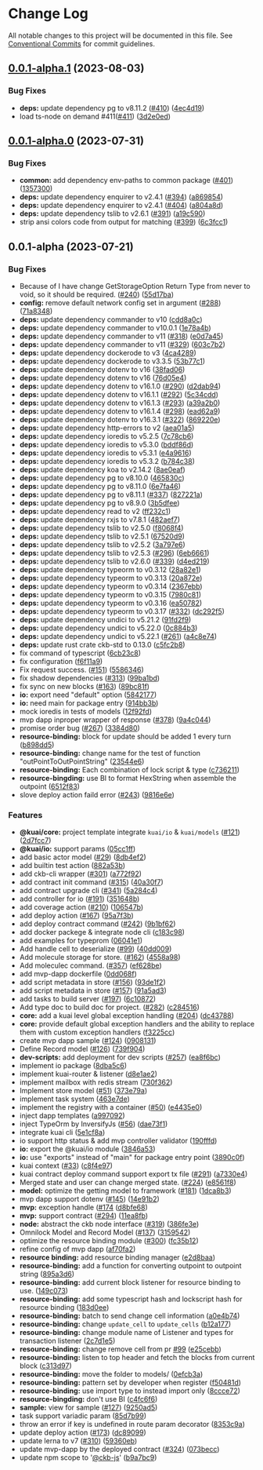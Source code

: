 # Change Log

All notable changes to this project will be documented in this file.
See [Conventional Commits](https://conventionalcommits.org) for commit guidelines.

## [0.0.1-alpha.1](https://github.com/ckb-js/kuai/compare/v0.0.1-alpha.0...v0.0.1-alpha.1) (2023-08-03)


### Bug Fixes

* **deps:** update dependency pg to v8.11.2 ([#410](https://github.com/ckb-js/kuai/issues/410)) ([4ec4d19](https://github.com/ckb-js/kuai/commit/4ec4d199813f87922aaf3a92f8faf5649625459f))
* load ts-node on demand #411([#411](https://github.com/ckb-js/kuai/issues/411)) ([3d2e0ed](https://github.com/ckb-js/kuai/pull/411/commits/3d2e0edc64c9d895731a9b364428a58d7c0b18ad))





## [0.0.1-alpha.0](https://github.com/ckb-js/kuai/compare/v0.0.1-alpha...v0.0.1-alpha.0) (2023-07-31)


### Bug Fixes

* **common:** add dependency env-paths to common package ([#401](https://github.com/ckb-js/kuai/issues/401)) ([1357300](https://github.com/ckb-js/kuai/commit/1357300bcf52147ff9722e0a643ceb67d7d6213c))
* **deps:** update dependency enquirer to v2.4.1 ([#394](https://github.com/ckb-js/kuai/issues/394)) ([a869854](https://github.com/ckb-js/kuai/commit/a8698542a2de5cb1d15be6170142d37ffc5da7c8))
* **deps:** update dependency enquirer to v2.4.1 ([#404](https://github.com/ckb-js/kuai/issues/404)) ([a804a8d](https://github.com/ckb-js/kuai/commit/a804a8d00c21fc22f4d6c36c0b0a4f084092656b))
* **deps:** update dependency tslib to v2.6.1 ([#391](https://github.com/ckb-js/kuai/issues/391)) ([a19c590](https://github.com/ckb-js/kuai/commit/a19c5900017f8dcbd6a813674ccc1704226a9361))
* strip ansi colors code from output for matching ([#399](https://github.com/ckb-js/kuai/issues/399)) ([6c3fcc1](https://github.com/ckb-js/kuai/commit/6c3fcc1aa8c4ec4b8184fae10afb48fb4fc31cc4))





## 0.0.1-alpha (2023-07-21)


### Bug Fixes

* Because of I have change GetStorageOption Return Type from never to void, so it should be required. ([#240](https://github.com/ckb-js/kuai/issues/240)) ([55d17ba](https://github.com/ckb-js/kuai/commit/55d17ba592aad64f3b5f0a967495f8e56ddc50ac))
* **config:** remove default network config set in argument ([#288](https://github.com/ckb-js/kuai/issues/288)) ([71a8348](https://github.com/ckb-js/kuai/commit/71a8348d5e667783415697416059c6a0d06193fa))
* **deps:** update dependency commander to v10 ([cdd8a0c](https://github.com/ckb-js/kuai/commit/cdd8a0c5808caa140a67b0bcd7ecd954c396de41))
* **deps:** update dependency commander to v10.0.1 ([1e78a4b](https://github.com/ckb-js/kuai/commit/1e78a4b6e33f9569fb04fb74703dfbc19ebaf856))
* **deps:** update dependency commander to v11 ([#318](https://github.com/ckb-js/kuai/issues/318)) ([e0d7a45](https://github.com/ckb-js/kuai/commit/e0d7a45dbae4ca1f58a9ae2d53b6c1168eaf0361))
* **deps:** update dependency commander to v11 ([#329](https://github.com/ckb-js/kuai/issues/329)) ([603c7b2](https://github.com/ckb-js/kuai/commit/603c7b2806410e6be8e281ae696e798c0abbbe4a))
* **deps:** update dependency dockerode to v3 ([4ca4289](https://github.com/ckb-js/kuai/commit/4ca4289402198f27a991325f5330e4b95c560d7b))
* **deps:** update dependency dockerode to v3.3.5 ([53b77c1](https://github.com/ckb-js/kuai/commit/53b77c17cfe1d361e9d3b4f545e46406943dba9d))
* **deps:** update dependency dotenv to v16 ([38fad06](https://github.com/ckb-js/kuai/commit/38fad06aca4967c38e1e1c142a23fd2305e9a410))
* **deps:** update dependency dotenv to v16 ([76d05e4](https://github.com/ckb-js/kuai/commit/76d05e48145145e8c43f59b5018a6b792346b13f))
* **deps:** update dependency dotenv to v16.1.0 ([#290](https://github.com/ckb-js/kuai/issues/290)) ([d2dab94](https://github.com/ckb-js/kuai/commit/d2dab9487dbba6f96cc6a57af6b9868d7d4f8593))
* **deps:** update dependency dotenv to v16.1.1 ([#292](https://github.com/ckb-js/kuai/issues/292)) ([5c34cdd](https://github.com/ckb-js/kuai/commit/5c34cdd576154be175dce827f88760e17852b8a5))
* **deps:** update dependency dotenv to v16.1.3 ([#293](https://github.com/ckb-js/kuai/issues/293)) ([a39a2b0](https://github.com/ckb-js/kuai/commit/a39a2b05ea2ed69fd5f06eae431230ff9a1f3cae))
* **deps:** update dependency dotenv to v16.1.4 ([#298](https://github.com/ckb-js/kuai/issues/298)) ([ead62a9](https://github.com/ckb-js/kuai/commit/ead62a9cc894ef7c3486397ca5870b43ddaac6a3))
* **deps:** update dependency dotenv to v16.3.1 ([#322](https://github.com/ckb-js/kuai/issues/322)) ([869220e](https://github.com/ckb-js/kuai/commit/869220e13b610d44d03084a97ec16d190820237f))
* **deps:** update dependency http-errors to v2 ([aea01a5](https://github.com/ckb-js/kuai/commit/aea01a5b8f8b7e075c266f7c694da9baa52d4170))
* **deps:** update dependency ioredis to v5.2.5 ([7c78cb6](https://github.com/ckb-js/kuai/commit/7c78cb6c1c2791b53b4e2e3f0568afdbd63a2087))
* **deps:** update dependency ioredis to v5.3.0 ([bddf86d](https://github.com/ckb-js/kuai/commit/bddf86d62733417e78bf72201939129cb363b885))
* **deps:** update dependency ioredis to v5.3.1 ([e4a9616](https://github.com/ckb-js/kuai/commit/e4a961661f7e87ad83edb9cd92335383142e9dce))
* **deps:** update dependency ioredis to v5.3.2 ([b784c38](https://github.com/ckb-js/kuai/commit/b784c38376f851d01540882d0cec6f1ec9638eca))
* **deps:** update dependency koa to v2.14.2 ([8ae0eaf](https://github.com/ckb-js/kuai/commit/8ae0eaf084247d5b1dd62ca965dcb96feb731b83))
* **deps:** update dependency pg to v8.10.0 ([465830c](https://github.com/ckb-js/kuai/commit/465830ccfe8d4222c8c248665347987245b42cc3))
* **deps:** update dependency pg to v8.11.0 ([6e7fa46](https://github.com/ckb-js/kuai/commit/6e7fa46efd683f4c28ce15ab1d7de848f028ed77))
* **deps:** update dependency pg to v8.11.1 ([#337](https://github.com/ckb-js/kuai/issues/337)) ([827221a](https://github.com/ckb-js/kuai/commit/827221add5791d1c02980ea8940ebb1a94e4b0e6))
* **deps:** update dependency pg to v8.9.0 ([3b5dfee](https://github.com/ckb-js/kuai/commit/3b5dfeecfe082d5d4e46c672a3608eee3250d2d9))
* **deps:** update dependency read to v2 ([ff232c1](https://github.com/ckb-js/kuai/commit/ff232c1cbe070909960338a937513540e8462ff0))
* **deps:** update dependency rxjs to v7.8.1 ([482aef7](https://github.com/ckb-js/kuai/commit/482aef7922a18006d4749dbc299a63bff3df6a37))
* **deps:** update dependency tslib to v2.5.0 ([f8068f4](https://github.com/ckb-js/kuai/commit/f8068f48ddf77b2f7d4f0c951cedb5ed8a7c23f1))
* **deps:** update dependency tslib to v2.5.1 ([67520d9](https://github.com/ckb-js/kuai/commit/67520d9891ca4c121dbe09a814d06ee778263c67))
* **deps:** update dependency tslib to v2.5.2 ([3a797e6](https://github.com/ckb-js/kuai/commit/3a797e64c547b3f580ebf7ff106919d3766622d4))
* **deps:** update dependency tslib to v2.5.3 ([#296](https://github.com/ckb-js/kuai/issues/296)) ([6eb6661](https://github.com/ckb-js/kuai/commit/6eb666158b97c66fd476179467c5f0f9076e2cb9))
* **deps:** update dependency tslib to v2.6.0 ([#339](https://github.com/ckb-js/kuai/issues/339)) ([d4ed219](https://github.com/ckb-js/kuai/commit/d4ed219f56825453c17e04864f9ee77a53245e00))
* **deps:** update dependency typeorm to v0.3.12 ([28a82e1](https://github.com/ckb-js/kuai/commit/28a82e1955077d1dcfd4d8a14847379c0b01b19d))
* **deps:** update dependency typeorm to v0.3.13 ([20a872e](https://github.com/ckb-js/kuai/commit/20a872eed9a296db6ebf718ca4dfd9badc329659))
* **deps:** update dependency typeorm to v0.3.14 ([2367ebb](https://github.com/ckb-js/kuai/commit/2367ebb802f5e108978b4e8971e60f515ad2a744))
* **deps:** update dependency typeorm to v0.3.15 ([7980c81](https://github.com/ckb-js/kuai/commit/7980c81ad0227661c9d7a50e69a72057ef8ed49c))
* **deps:** update dependency typeorm to v0.3.16 ([ea50782](https://github.com/ckb-js/kuai/commit/ea507820dc547931190bb704fc81c43ae587534f))
* **deps:** update dependency typeorm to v0.3.17 ([#332](https://github.com/ckb-js/kuai/issues/332)) ([dc292f5](https://github.com/ckb-js/kuai/commit/dc292f5abf912207585d3bacaba9d879aff10827))
* **deps:** update dependency undici to v5.21.2 ([91fd2f9](https://github.com/ckb-js/kuai/commit/91fd2f975d8560165a98cf70d2c88321bf946dcd))
* **deps:** update dependency undici to v5.22.0 ([0c884b3](https://github.com/ckb-js/kuai/commit/0c884b3cfde14dea60f95d4039df82cf57efa854))
* **deps:** update dependency undici to v5.22.1 ([#261](https://github.com/ckb-js/kuai/issues/261)) ([a4c8e74](https://github.com/ckb-js/kuai/commit/a4c8e74f90a77071fca33036fbb529c68294a8c0))
* **deps:** update rust crate ckb-std to 0.13.0 ([c5fc2b8](https://github.com/ckb-js/kuai/commit/c5fc2b8fed5b8dd2f4b732faa2c07a257cc3ab62))
* fix command of typescript ([6cb23c8](https://github.com/ckb-js/kuai/commit/6cb23c8130379a5d943b5c1df4b4908594e75240))
* fix configuration ([f6f11a9](https://github.com/ckb-js/kuai/commit/f6f11a9fc22e6c14de7d2767ccb8a348abebf15c))
* Fix request success. ([#151](https://github.com/ckb-js/kuai/issues/151)) ([5586346](https://github.com/ckb-js/kuai/commit/5586346f21b677dcc3ddc4d24948a17d6ea9cb33))
* fix shadow dependencies ([#313](https://github.com/ckb-js/kuai/issues/313)) ([99ba1bd](https://github.com/ckb-js/kuai/commit/99ba1bd693ad00965d5c512d9a869d6c34a26ff1))
* fix sync on new blocks ([#163](https://github.com/ckb-js/kuai/issues/163)) ([89bc81f](https://github.com/ckb-js/kuai/commit/89bc81f49b617b5935bf39949257d8c88f53b654))
* **io:** export need "default" option ([5842177](https://github.com/ckb-js/kuai/commit/5842177dcb4b01624aaed9e4c1819fb742e8d5aa))
* **io:** need main for package entry ([914bb3b](https://github.com/ckb-js/kuai/commit/914bb3baeed22505e084f9279793f1fa2a411bfb))
* mock ioredis in tests of models ([12f92fd](https://github.com/ckb-js/kuai/commit/12f92fdd2bde87d26341b29890c3ebaebe69685c))
* mvp dapp inproper wrapper of response ([#378](https://github.com/ckb-js/kuai/issues/378)) ([9a4c044](https://github.com/ckb-js/kuai/commit/9a4c044f3b0a9dbd77e4e2dd7ee3210de24e400f))
* promise order bug ([#267](https://github.com/ckb-js/kuai/issues/267)) ([3384d80](https://github.com/ckb-js/kuai/commit/3384d80d2b396b3e597024eadfefebfe46eb551c))
* **resource-binding:** block for update should be added 1 every turn ([b898dd5](https://github.com/ckb-js/kuai/commit/b898dd5f19a32da8431ce8c597eaca49d16bfe2a))
* **resource-binding:** change name for the test of function "outPointToOutPointString" ([23544e6](https://github.com/ckb-js/kuai/commit/23544e6428b3ce79ca31263f3c160c83a1e07c73))
* **resource-binding:** Each combination of lock script & type ([c736211](https://github.com/ckb-js/kuai/commit/c736211516a42b5b0c7b06d1fb1bbc047598cd25))
* **resource-bingding:** use BI to format HexString when assemble the outpoint ([6512f83](https://github.com/ckb-js/kuai/commit/6512f83e65f74da59aafe7e627853c77c4fb39e5))
* slove deploy action faild error ([#243](https://github.com/ckb-js/kuai/issues/243)) ([9816e6e](https://github.com/ckb-js/kuai/commit/9816e6ef87b711c6eb7525d8bf5193f0da12d4d0))


### Features

* **@kuai/core:** project template integrate `kuai/io` & `kuai/models` ([#121](https://github.com/ckb-js/kuai/issues/121)) ([2d7fcc7](https://github.com/ckb-js/kuai/commit/2d7fcc70b57c13d71eea1d5dd190eef673c52fe0))
* **@kuai/io:** support params ([05cc1ff](https://github.com/ckb-js/kuai/commit/05cc1ffd10648846f0eee0aeaee12d17c1642ab6))
* add basic actor model ([#29](https://github.com/ckb-js/kuai/issues/29)) ([8db4ef2](https://github.com/ckb-js/kuai/commit/8db4ef24f692c3e121ed29eb8a78e70cad01ee95))
* add builtin test action ([882a53b](https://github.com/ckb-js/kuai/commit/882a53bbab8648d7a5929d958afc816b47102466))
* add ckb-cli wrapper ([#301](https://github.com/ckb-js/kuai/issues/301)) ([a772f92](https://github.com/ckb-js/kuai/commit/a772f922bea079b8ca99540a6d922cbca1d5f316))
* add contract init command ([#315](https://github.com/ckb-js/kuai/issues/315)) ([40a30f7](https://github.com/ckb-js/kuai/commit/40a30f777c81bc65d53e583138c7f02aeb312dee))
* add contract upgrade cli ([#341](https://github.com/ckb-js/kuai/issues/341)) ([5a284c4](https://github.com/ckb-js/kuai/commit/5a284c496b13a8e86a98013b6b214230cf4347bd))
* add controller for io ([#191](https://github.com/ckb-js/kuai/issues/191)) ([351648b](https://github.com/ckb-js/kuai/commit/351648b52081900322c94bb68c1d1fe6bbec5fae))
* add coverage action ([#210](https://github.com/ckb-js/kuai/issues/210)) ([106547b](https://github.com/ckb-js/kuai/commit/106547bf6832d991c76ba7ca0d3f0f2684cf6f31))
* add deploy action ([#167](https://github.com/ckb-js/kuai/issues/167)) ([95a7f3b](https://github.com/ckb-js/kuai/commit/95a7f3be50b85a7d12c5a727e49ef20ece4e45be))
* add deploy contract command ([#242](https://github.com/ckb-js/kuai/issues/242)) ([9b1bf62](https://github.com/ckb-js/kuai/commit/9b1bf62a57db3c115b2c25aea766f22cc0698919))
* add docker packege & integrate node cli ([c183c98](https://github.com/ckb-js/kuai/commit/c183c98acca66475ad1cc312e903065a8d170690))
* add examples for typeprom ([06041e1](https://github.com/ckb-js/kuai/commit/06041e124281e57933656d85479cd3d420372ad9))
* Add handle cell to deserialize ([#99](https://github.com/ckb-js/kuai/issues/99)) ([40dd009](https://github.com/ckb-js/kuai/commit/40dd009ea99cb08d41beff5d4131cd46d8915666))
* Add molecule storage for store. ([#162](https://github.com/ckb-js/kuai/issues/162)) ([4558a98](https://github.com/ckb-js/kuai/commit/4558a98f7188769830e62e14ecbbce9a2d8dbdde))
* Add moleculec command. ([#357](https://github.com/ckb-js/kuai/issues/357)) ([ef628be](https://github.com/ckb-js/kuai/commit/ef628befcafd291da41547528df2d4e0a5092459))
* add mvp-dapp dockerfile ([0dd068f](https://github.com/ckb-js/kuai/commit/0dd068fdde7b7ad8deb0bc7ec810e876d2e819b2))
* add script metadata in store ([#156](https://github.com/ckb-js/kuai/issues/156)) ([93de1f2](https://github.com/ckb-js/kuai/commit/93de1f2cc2426791ae3b1f323f33f73087cb7581))
* add script metadata in store ([#157](https://github.com/ckb-js/kuai/issues/157)) ([91a5ad3](https://github.com/ckb-js/kuai/commit/91a5ad378b47a420970fde6e86e0b7f2ddf72bda))
* add tasks to build server ([#197](https://github.com/ckb-js/kuai/issues/197)) ([6c10872](https://github.com/ckb-js/kuai/commit/6c108728f881453900bc37862296deb32f3a9cc4))
* Add type doc to build doc for project. ([#282](https://github.com/ckb-js/kuai/issues/282)) ([c284516](https://github.com/ckb-js/kuai/commit/c2845169de81817fd2fd397032672f79bf73aebd))
* **core:** add a kuai level global exception handling ([#204](https://github.com/ckb-js/kuai/issues/204)) ([dc43788](https://github.com/ckb-js/kuai/commit/dc437887a33c943b7336576c544210e73cb6cabf))
* **core:** provide default global exception handlers and the ability to replace them with custom exception handlers ([f3225cc](https://github.com/ckb-js/kuai/commit/f3225cca0d89a2d8620406e95381f4b523172f60))
* create mvp dapp sample ([#124](https://github.com/ckb-js/kuai/issues/124)) ([0908131](https://github.com/ckb-js/kuai/commit/09081311e8d294e9ae37b16c6ac4376e2f3c5ce6))
* Define Record model ([#126](https://github.com/ckb-js/kuai/issues/126)) ([739f904](https://github.com/ckb-js/kuai/commit/739f9047a2f504fc028691323497ecc4c989e3bc))
* **dev-scripts:** add deployment for dev scripts ([#257](https://github.com/ckb-js/kuai/issues/257)) ([ea8f6bc](https://github.com/ckb-js/kuai/commit/ea8f6bc782b76740a5b16bbf6ad0abf42ea28765))
* implement io package ([8dba5c6](https://github.com/ckb-js/kuai/commit/8dba5c63721366e280ed29cc145506fe418c7b39))
* implement kuai-router & listener ([d8e1ae2](https://github.com/ckb-js/kuai/commit/d8e1ae224e19a7bb6c41bda7f24635f95e0081f4))
* implement mailbox with redis stream ([730f362](https://github.com/ckb-js/kuai/commit/730f362c48f08c4b4e90204a5f782e7e880cac8e))
* Implement store model ([#51](https://github.com/ckb-js/kuai/issues/51)) ([373e79a](https://github.com/ckb-js/kuai/commit/373e79a1f040f5ba85ff6f7ff35265a71fc39001))
* implement task system ([463e7de](https://github.com/ckb-js/kuai/commit/463e7de1e2242fc0034ddeadce16977e7890e42a))
* implement the registry with a container ([#50](https://github.com/ckb-js/kuai/issues/50)) ([e4435e0](https://github.com/ckb-js/kuai/commit/e4435e080a9698022009cea53a2c79e88943011e))
* inject dapp templates ([a997092](https://github.com/ckb-js/kuai/commit/a9970928de0a58244786b78a3d97905d9ba7d9d1))
* inject TypeOrm by InversifyJs ([#56](https://github.com/ckb-js/kuai/issues/56)) ([dae73f1](https://github.com/ckb-js/kuai/commit/dae73f10aede4ff75c61aecda8ac95dfca9af8b4))
* integrate kuai cli ([5e1cf8a](https://github.com/ckb-js/kuai/commit/5e1cf8ad37fc67c19e2203962d86a57241208d56))
* io support http status & add mvp controller validator ([190fffd](https://github.com/ckb-js/kuai/commit/190fffd2e252e2bb14ce0be842cfd5d5b30f887b))
* **io:** export the @kuai/io module ([3846a53](https://github.com/ckb-js/kuai/commit/3846a53ad811aaf9eeea2d8df84a392d19d60a26))
* **io:** use "exports" instead of "main" for package entry point ([3890c0f](https://github.com/ckb-js/kuai/commit/3890c0fb812ffbf98eb14890e2f3e14e8f63dcdf))
* kuai context ([#33](https://github.com/ckb-js/kuai/issues/33)) ([c8f4e97](https://github.com/ckb-js/kuai/commit/c8f4e978792b30344ae4da892ae693a312ce45e1))
* kuai contract deploy command support export tx file ([#291](https://github.com/ckb-js/kuai/issues/291)) ([a7330e4](https://github.com/ckb-js/kuai/commit/a7330e407069986ffc2ec7c2138b0b99b33f2a8d))
* Merged state and user can change merged state. ([#224](https://github.com/ckb-js/kuai/issues/224)) ([e8561f8](https://github.com/ckb-js/kuai/commit/e8561f8f20b4c634c23a0fbb721e11bbca7740ba))
* **model:** optimize the getting model to framework ([#181](https://github.com/ckb-js/kuai/issues/181)) ([1dca8b3](https://github.com/ckb-js/kuai/commit/1dca8b331aa7570aa33bc02a2c40a5345408f2f1))
* mvp dapp support dotenv ([#145](https://github.com/ckb-js/kuai/issues/145)) ([14e91b2](https://github.com/ckb-js/kuai/commit/14e91b205a8f280eed645ef354be007cf5dcf2d3))
* **mvp:** exception handle ([#174](https://github.com/ckb-js/kuai/issues/174) ([d8bfe68](https://github.com/ckb-js/kuai/commit/d8bfe685fa7231a14563497d13b0e87764875c73))
* **mvp:** support contract ([#294](https://github.com/ckb-js/kuai/issues/294)) ([11ea8fb](https://github.com/ckb-js/kuai/commit/11ea8fb3317807d18d7c9218979b47a65d874ee4))
* **node:** abstract the ckb node interface ([#319](https://github.com/ckb-js/kuai/issues/319)) ([386fe3e](https://github.com/ckb-js/kuai/commit/386fe3ed8d0d669bb63d1ad78a08a6c5b1f69313))
* Omnilock Model and Record Model ([#137](https://github.com/ckb-js/kuai/issues/137)) ([3159542](https://github.com/ckb-js/kuai/commit/31595421bf9a947d43659c8f46f96fb5e2fdb5b2))
* optimize the resource binding module ([#300](https://github.com/ckb-js/kuai/issues/300)) ([fc35b12](https://github.com/ckb-js/kuai/commit/fc35b12367826965afaf9922c0615d15a555cb11))
* refine config of mvp dapp ([af70fa2](https://github.com/ckb-js/kuai/commit/af70fa2a98e32cfdbc141a1b40468580b403e718))
* **resource binding:** add resource binding manager ([e2d8baa](https://github.com/ckb-js/kuai/commit/e2d8baa1269d1e0e310d8b476eb8ed2e2e7dce6b))
* **resource-binding:** add a function for converting outpoint to outpoint string ([895a3d6](https://github.com/ckb-js/kuai/commit/895a3d66db3ab52e5dd79bec293e4657c188341f))
* **resource-binding:** add current block listener for resource binding to use. ([149c073](https://github.com/ckb-js/kuai/commit/149c073e9675f7c7e6a9ebcbbefed52689a74ba0))
* **resource-binding:** add some typescript hash and lockscript hash for resource binding ([183d0ee](https://github.com/ckb-js/kuai/commit/183d0ee637799d023864b74a5c44bd400c897d8c))
* **resource-binding:** batch to send change cell information ([a0e4b74](https://github.com/ckb-js/kuai/commit/a0e4b74b98463416c0bd65625f9a5c7dcf37cf27))
* **resource-binding:** change `update_cell` to `update_cells` ([b12a177](https://github.com/ckb-js/kuai/commit/b12a1776421406791997b5b9aad87a613cc548b4))
* **resource-binding:** change module name of Listener and types for transaction listener ([2c7d1e5](https://github.com/ckb-js/kuai/commit/2c7d1e5423537a71e764c5ed1377b732a7975b77))
* **resource-binding:** change remove cell from pr [#99](https://github.com/ckb-js/kuai/issues/99) ([e25cebb](https://github.com/ckb-js/kuai/commit/e25cebb92e1aea563e7bf8fa4dc8e4c1fac38355))
* **resource-binding:** listen to top header and fetch the blocks from current block ([c313d97](https://github.com/ckb-js/kuai/commit/c313d977d8bd96b3415e25822c034d3e69009e6f))
* **resource-binding:** move the folder to models/ ([0efcb3a](https://github.com/ckb-js/kuai/commit/0efcb3a5ecf9198f005cca88d25b08225ab7aa34))
* **resource-binding:** pattern set by developer when register ([f50481d](https://github.com/ckb-js/kuai/commit/f50481da31f453d4fdb6b8e0048f996251dda660))
* **resource-binding:** use import type to instead import only ([8ccce72](https://github.com/ckb-js/kuai/commit/8ccce72cd96dca30bdbb2bf0e3183a137105b177))
* **resource-bingding:** don't use BI ([c4fc6f6](https://github.com/ckb-js/kuai/commit/c4fc6f65bc28e129bcea6af7353f7e13f832ce54))
* **sample:** view for sample ([#127](https://github.com/ckb-js/kuai/issues/127)) ([9250ad5](https://github.com/ckb-js/kuai/commit/9250ad5fb6b61fb03b5924730d1cf8086143ddd9))
* task support variadic param ([85d7b99](https://github.com/ckb-js/kuai/commit/85d7b99daf13480489eabce0c885ce1ec9e6362c))
* throw an error if key is undefined in route param decorator ([8353c9a](https://github.com/ckb-js/kuai/commit/8353c9a881fd8f566a93592ecc3f5ffb85af3768))
* update deploy action ([#173](https://github.com/ckb-js/kuai/issues/173)) ([dc89099](https://github.com/ckb-js/kuai/commit/dc8909986866f5ff3b1f615d2104a766c6f366e8))
* update lerna to v7 ([#310](https://github.com/ckb-js/kuai/issues/310)) ([59360eb](https://github.com/ckb-js/kuai/commit/59360eb8928e893e6206ebd32f7da9f6a9ee6284))
* update mvp-dapp by the deployed contract ([#324](https://github.com/ckb-js/kuai/issues/324)) ([073becc](https://github.com/ckb-js/kuai/commit/073becc993b1a73848e9c75e498c03c993c522fd))
* update npm scope to '[@ckb-js](https://github.com/ckb-js)' ([b9a7bc9](https://github.com/ckb-js/kuai/commit/b9a7bc9661679f1f39d880c352e1697414a1ec09))
